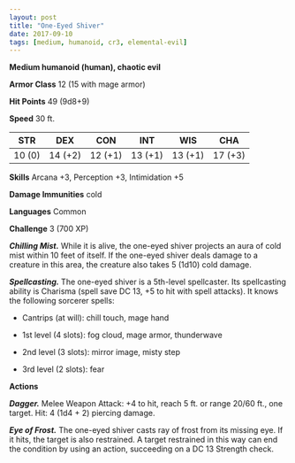```yaml
---
layout: post
title: "One-Eyed Shiver"
date: 2017-09-10
tags: [medium, humanoid, cr3, elemental-evil]
---
```


**Medium humanoid (human), chaotic evil**

**Armor Class** 12 (15 with mage armor)

**Hit Points** 49 (9d8+9)

**Speed** 30 ft.

|   STR   |   DEX   |   CON   |   INT   |   WIS   |   CHA   |
|:-----:|:-----:|:-----:|:-----:|:-----:|:-----:|
| 10 (0) | 14 (+2) | 12 (+1) | 13 (+1) | 13 (+1) | 17 (+3) |

**Skills** Arcana +3, Perception +3, Intimidation +5

**Damage Immunities** cold

**Languages** Common

**Challenge** 3 (700 XP)

***Chilling Mist.*** While it is alive, the one-eyed shiver projects an aura of cold mist within 10 feet of itself. If the one-eyed shiver deals damage to a creature in this area, the creature also takes 5 (1d10) cold damage.

***Spellcasting.*** The one-eyed shiver is a 5th-level spellcaster. Its spellcasting ability is Charisma (spell save DC 13, +5 to hit with spell attacks). It knows the following sorcerer spells: 

* Cantrips (at will): chill touch, mage hand

* 1st level (4 slots): fog cloud, mage armor, thunderwave

* 2nd level (3 slots): mirror image, misty step

* 3rd level (2 slots): fear

**Actions**

***Dagger.*** Melee Weapon Attack: +4 to hit, reach 5 ft. or range 20/60 ft., one target. Hit: 4 (1d4 + 2) piercing damage.

***Eye of Frost.*** The one-eyed shiver casts ray of frost from its missing eye. If it hits, the target is also restrained. A target restrained in this way can end the condition by using an action, succeeding on a DC 13 Strength check.

